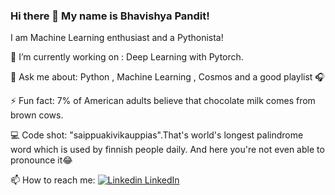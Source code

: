 ### Hi there 👋 My name is Bhavishya Pandit! 

<!--
**bhav09/bhav09** is a ✨ _special_ ✨ repository because its `README.md` (this file) appears on your GitHub profile.

Here are some ideas to get you started:

- 🔭 I’m currently working on ...
- 🌱 I’m currently learning ...
- 👯 I’m looking to collaborate on ...
- 🤔 I’m looking for help with ...
- 💬 Ask me about ...
- 📫 How to reach me: ...
- 😄 Pronouns: ...
- ⚡ Fun fact: ...
-->

I am Machine Learning enthusiast and a Pythonista!

🔭 I’m currently working on : Deep Learning with Pytorch.

💬 Ask me about: Python , Machine Learning , Cosmos and a good playlist 🎧

⚡ Fun fact: 7% of American adults believe that chocolate milk comes from brown cows.

💻 Code shot: "saippuakivikauppias".That's world's longest palindrome word which is used by finnish people daily. And here you're not even able to pronounce it😂

📫 How to reach me: [![Linkedin](https://i.stack.imgur.com/gVE0j.png) LinkedIn](https://www.linkedin.com/in/bhavishya-pandit-68a4a018a/)&nbsp;
